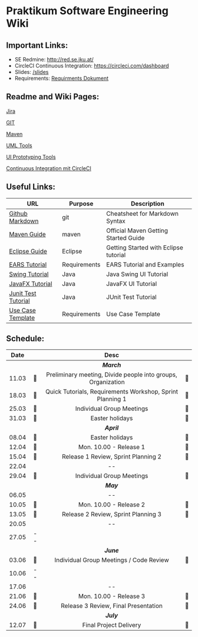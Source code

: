 # Praktikum Software Engineering Wiki


## Important Links:

-  SE Redmine: http://red.se.jku.at/
-  CircleCI Continuous Integration: https://circleci.com/dashboard
- Slides: [/slides](/slides) 
- Requirements: [Requirments Dokument](/documents/ProjectDescription.pdf) 


## Readme and Wiki Pages:

[Jira](/wiki/jira/README.md) 

[GIT](/wiki/git/README.md)

[Maven](/wiki/maven/README.md) 

[UML Tools](/wiki/uml/README.md) 

[UI Prototyping Tools](/wiki/uiprototype/README.md) 

[Continuous Integration mit CircleCI](/wiki/circleci/README.md) 


## Useful Links:

| URL          | Purpose           | Description  |
| ------------- |-------------| -----|
| [Github Markdown](https://guides.github.com/features/mastering-markdown)     | git          | Cheatsheet for Markdown Syntax |
| [Maven Guide](https://maven.apache.org/guides/getting-started)                            | maven                     | Official Maven Getting Started Guide |
| [Eclipse Guide](https://www.vogella.com/tutorials/Eclipse/article.html)                            | Eclipse                     | Getting Started with Eclipse tutorial |
| [EARS Tutorial](https://www.iaria.org/conferences2013/filesICCGI13/ICCGI_2013_Tutorial_Terzakis.pdf)                            | Requirements                     | EARS Tutorial and Examples |
| [Swing Tutorial](https://www.javatpoint.com/java-swing)                            | Java                     | Java Swing UI Tutorial |
| [JavaFX Tutorial](https://docs.oracle.com/javafx/2/get_started/jfxpub-get_started.htm)                            | Java                     | JavaFX UI Tutorial|
| [Junit Test Tutorial](https://www.vogella.com/tutorials/JUnit/article.html)                            | Java                     | JUnit Test Tutorial|
| [Use Case Template](...)                            | Requirements                     | Use Case Template|


## Schedule:

|Date||Desc||
|:---------:|:--------------:|:--------------:|:--------------:|
|||*__March__*||
|11.03|&#x1F536;| Preliminary meeting, Divide people into groups, Organization  &nbsp;&nbsp;&nbsp;&nbsp;&nbsp;     |&#x1F536;|
|18.03|&#x1F536;| Quick Tutorials, Requirements Workshop, Sprint Planning 1 |&#x1F536;|
|25.03|&#x1F539; |   Individual Group Meetings                                                                    |&#x1F539;|
|31.03|&#x1F53A; |Easter holidays |&#x1F53A; |                                                                     |
|||*__April__*||
|08.04|&#x1F53A; |Easter holidays |&#x1F53A; |
|12.04|&#x1F4D8;| Mon. 10.00 - Release 1 |  &#x1F4D8;||12.04|&#x1F4D8;| Mon. 10.00 - Release 1 |  &#x1F4D8;|
|15.04|&#x1F536; |Release 1 Review, Sprint Planning 2 |&#x1F536;|
|22.04||--||
|29.04|&#x1F539; |Individual Group Meetings| &#x1F539;|
|||*__May__*||
|06.05||--||
|10.05|&#x1F4D8;| Mon. 10.00 - Release 2 |&#x1F4D8;|
|13.05|&#x1F536;| Release 2 Review, Sprint Planning 3 |&#x1F536;|
|20.05||--||
|27.05|--|
|||*__June__*||
|03.06|&#x1F539;| Individual Group Meetings / Code Review |&#x1F539;|
|10.06|--|
|17.06||--||
|21.06|&#x1F4D8;| Mon. 10.00 - Release 3| &#x1F4D8;|
|24.06|&#x1F536;| Release 3 Review, Final Presentation |&#x1F536;|
|||*__July__*||
|12.07|&#x1F4D8;| Final Project Delivery |&#x1F4D8;|


